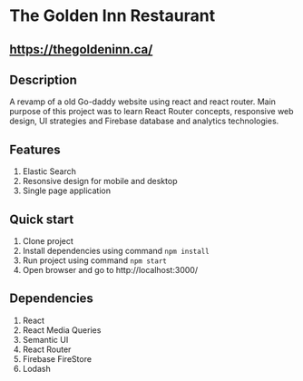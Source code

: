 # The Golden Inn Restaurant
## https://thegoldeninn.ca/
## Description
A revamp of a old Go-daddy website using react and react router. Main purpose of this project was to learn React Router concepts, responsive web design, UI strategies and Firebase database and analytics technologies. 
## Features
1. Elastic Search
2. Resonsive design for mobile and desktop
3. Single page application
## Quick start
1. Clone project
2. Install dependencies using command `npm install`
3. Run project using command `npm start`
4. Open browser and go to http://localhost:3000/
## Dependencies
1. React
2. React Media Queries
3. Semantic UI
4. React Router
5. Firebase FireStore
6. Lodash
